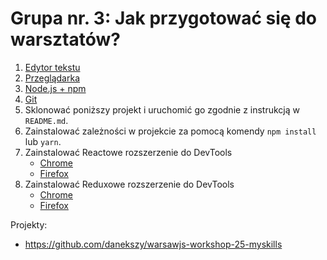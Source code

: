 # Grupa nr. 3: Jak przygotować się do warsztatów?

1. [Edytor tekstu](/workshop-setup/partials/edytor-tekstu.html)
2. [Przeglądarka](/workshop-setup/partials/przegladarka.html)
3. [Node.js + npm](/workshop-setup/partials/node+npm.html)
4. [Git](/workshop-setup/partials/git.html)
5. Sklonować poniższy projekt i uruchomić go zgodnie z instrukcją w `README.md`.
6. Zainstalować zależności w projekcie za pomocą komendy `npm install` lub `yarn`.
7. Zainstalować Reactowe rozszerzenie do DevTools
    * [Chrome](https://goo.gl/nHdKEo)
    * [Firefox](https://goo.gl/mbEXqw)
8. Zainstalować Reduxowe rozszerzenie do DevTools
    * [Chrome](https://goo.gl/4ZMca2)
    * [Firefox](https://goo.gl/tmA9HM)

Projekty:

* <https://github.com/danekszy/warsawjs-workshop-25-myskills>
